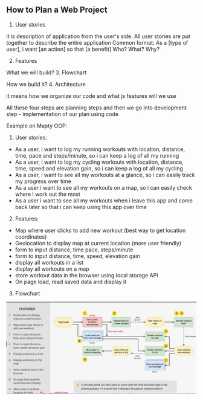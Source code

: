 ## How to Plan a Web Project

1. User stories

it is description of application from the user's side. All user stories are put together to describe the entire application
Common format: As a [type of user], i want [an action] so that [a benefit]
                      Who?                  What?                  Why?

2. Features

What we will build?
3. Flowchart


How we build it?
4. Architecture

it means how we organize our code and what js features will we use

All these four steps are planning steps and then we go into development step - implementation of our plan using code

Example on Mapty OOP:

1. User stories:

- As a user, i want to log my running workouts with location, distance, time, pace and steps/minute, so i can keep a log of all my running
- As a user, i want to log my cycling workouts with location, distance, time, speed and elevation gain, so i can keep a log of all my cycling
- As a user, i want to see all my workouts at a glance, so i can easily track my progress over time
- As a user i want to see all my workouts on a map, so i can easily check where i work out the most 
- As a user i want to see all my workouts when i leave this app and come back later so that i can keep using this app over time 

2. Features: 

- Map where user clicks to add new workout (best way to get location coordinates)
- Geolocation to display map at current location (more user friendly)
- form to input distance, time pace, steps/minute 
- form to input distance, time, speed, elevation gain
- display all workouts in a list
- display all workouts on a map
- store workout data in the browser using local storage API
- On page load, read saved data and display it 

3. Flowchart

<img src="./img/plan_web_project.png">